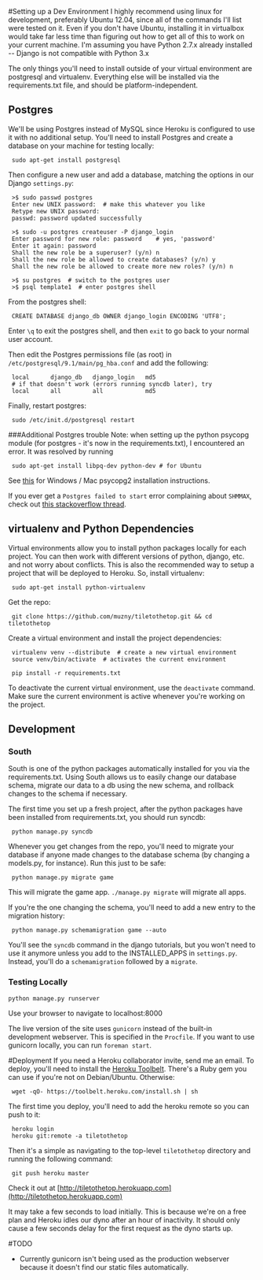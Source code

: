 #Setting up a Dev Environment
I highly recommend using linux for development, preferably Ubuntu 12.04, since
all of the commands I'll list were tested on it. Even if you don't have Ubuntu, 
installing it in virtualbox would take far less time than figuring out how
to get all of this to work on your current machine. I'm assuming
you have Python 2.7.x already installed -- Django is not compatible with
Python 3.x

The only things you'll need to install outside of your virtual environment
are postgresql and virtualenv. Everything else will be installed via the 
requirements.txt file, and should be platform-independent.

## Postgres
We'll be using Postgres instead of MySQL since Heroku is configured to
use it with no additional setup. You'll need to install Postgres and
create a database on your machine for testing locally:

     sudo apt-get install postgresql

Then configure a new user and add a database, matching the options in 
our Django `settings.py`:

     >$ sudo passwd postgres
     Enter new UNIX password:  # make this whatever you like
     Retype new UNIX password: 
     passwd: password updated successfully

     >$ sudo -u postgres createuser -P django_login
     Enter password for new role: password    # yes, 'password'
     Enter it again: password
     Shall the new role be a superuser? (y/n) n
     Shall the new role be allowed to create databases? (y/n) y
     Shall the new role be allowed to create more new roles? (y/n) n

     >$ su postgres  # switch to the postgres user
     >$ psql template1  # enter postgres shell

From the postgres shell:

     CREATE DATABASE django_db OWNER django_login ENCODING 'UTF8';

Enter `\q` to exit the postgres shell, and then `exit` to go back to
your normal user account.

Then edit the Postgres permissions file (as root) in
`/etc/postgresql/9.1/main/pg_hba.conf` and add the following:

     local      django_db   django_login   md5
     # if that doesn't work (errors running syncdb later), try
     local      all         all            md5

Finally, restart postgres:

     sudo /etc/init.d/postgresql restart

###Additional Postgres trouble
Note: when setting up the python psycopg module (for postgres - it's now in the
requirements.txt), I encountered an error. It was resolved
by running

     sudo apt-get install libpq-dev python-dev # for Ubuntu

See [this](http://stackoverflow.com/questions/5420789/how-to-install-psycopg2-with-pip-on-python)
for Windows / Mac psycopg2 installation instructions.

If you ever get a `Postgres failed to start` error complaining about `SHMMAX`,
check out [this stackoverflow thread](http://askubuntu.com/questions/44373/how-to-fix-postgresql-installation).

## virtualenv and Python Dependencies
Virtual environments allow you to install python packages locally for 
each project. You can then work with different versions of python,
django, etc. and not worry about conflicts. This is also the
recommended way to setup a project that will be deployed to Heroku. So, 
install virtualenv:

     sudo apt-get install python-virtualenv

Get the repo:

     git clone https://github.com/muzny/tiletothetop.git && cd tiletothetop

Create a virtual environment and install the project dependencies:

     virtualenv venv --distribute  # create a new virtual environment
     source venv/bin/activate  # activates the current environment

     pip install -r requirements.txt 

To deactivate the current virtual environment, use the `deactivate`
command. Make sure the current environment is active whenever you're
working on the project.

## Development

### South
South is one of the python packages automatically installed for you via
the requirements.txt. Using South allows us to easily change our database
schema, migrate our data to a db using the new schema, and rollback
changes to the schema if necessary.

The first time you set up a fresh project, after the python packages have
been installed from requirements.txt, you should run syncdb:

     python manage.py syncdb

Whenever you get changes from the repo, you'll need to migrate your 
database if anyone made changes to the database schema (by changing
a models.py, for instance). Run this just to be safe:

     python manage.py migrate game

This will migrate the game app. `./manage.py migrate` will migrate
all apps.

If you're the one changing the schema, you'll need to add a new entry
to the migration history:

     python manage.py schemamigration game --auto

You'll see the `syncdb` command in the django tutorials, but you won't need
to use it anymore unless you add to the INSTALLED_APPS in `settings.py`.
Instead, you'll do a `schemamigration` followed by a `migrate`.

### Testing Locally

    python manage.py runserver

Use your browser to navigate to localhost:8000

The live version of the site uses `gunicorn` instead of the built-in development
webserver. This is specified in the `Procfile`. If you want to use gunicorn
locally, you can run `foreman start`.

#Deployment
If you need a Heroku collaborator invite, send me an email.
To deploy, you'll need to install the
[Heroku Toolbelt](https://toolbelt.heroku.com/). There's a Ruby gem
you can use if you're not on Debian/Ubuntu. Otherwise:

     wget -qO- https://toolbelt.heroku.com/install.sh | sh  

The first time you deploy, you'll need to add the heroku remote so you
can push to it:

     heroku login
     heroku git:remote -a tiletothetop

Then it's a simple as navigating to the top-level `tiletothetop` directory
and running the following command:

     git push heroku master

Check it out at [http://tiletothetop.herokuapp.com](http://tiletothetop.herokuapp.com)

It may take a few seconds to load initially. This is because we're on a free plan
and Heroku idles our dyno after an hour of inactivity. It should only cause
a few seconds delay for the first request as the dyno starts up.

#TODO
* Currently gunicorn isn't being used as the production webserver because it doesn't find
our static files automatically. 
